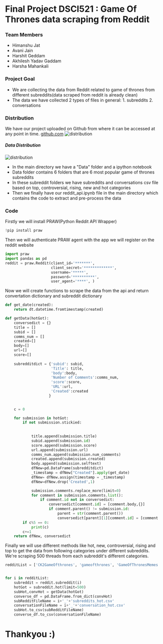# Final Project DSCI521 : Game Of Thrones data scraping from Reddit



### Team Members

  - Himanshu Jat
  - Avani Jain
  - Harshit Geddam
  - Akhilesh Yadav Gaddam
  - Harsha Mahankali

### Project Goal

  - We are collecting the data from Reddit related to game of thrones from different subreddits(data scraped from reddit is already clean)
  - The data we have collected 2 types of files in general: 1. subreddits 2. conversations
 
### Distribution

We have our project uploaded on Github from where it can be accessed at any point in time. 
[github.com](https://github.com/I-NicKK/reddit_api)
![distribution](https://imgur.com/qJf7eVO.png)

##### Data Distribution
![distribution](https://i.imgur.com/pQKNaVW.png)




  - In the main directory we have a "Data" folder and a ipython notebook
  - Data folder contains 6 folders that are 6 most popular game of thrones subreddits 
  - In these subreddit folders we have subreddits and conversations csv file based on top, controversial, rising, new and hot categories
  - Then we finally have our reddit_api.ipynb file in the main directory which contains the code to extract and pre-process the data


### Code
Firstly we will install PRAW(Python Reddit API Wrapper)

```python
!pip install praw
```

Then we will authenticate PRAW agent with the app we will register on the reddit website

```python
import praw
import pandas as pd
reddit = praw.Reddit(client_id='*******',
                     client_secret='*************',
                     username='*****',
                     password='**********',
                     user_agent='****', )
```

Now we will create functions to scrape the data from the api and return convertation dictionary and subreddit dictionary

```python
def get_date(created):
    return dt.datetime.fromtimestamp(created)

def getData(hotGot):
    conversedict = {}
    title = []
    subid = []
    comms_num = []
    created=[]
    body=[]
    url=[]
    score=[]
    
    subredditdict = {'subid': subid,
                     'Title': title,
                     'body':body,
                     'Number of Comments':comms_num,
                     'score':score,
                     'URL':url,
                     'Created':created
                    }
    

    c = 0

    for submission in hotGot:
        if not submission.stickied:
            
            
            title.append(submission.title)
            subid.append(submission.id)
            score.append(submission.score)
            url.append(submission.url)
            comms_num.append(submission.num_comments)
            created.append(submission.created)
            body.append(submission.selftext)
            dfNew=pd.DataFrame(subredditdict)
            _timestamp = dfNew["Created"].apply(get_date)
            dfNew= dfNew.assign(timestamp = _timestamp)
            dfNew=dfNew.drop('Created',1)

            submission.comments.replace_more(limit=0)
            for comment in submission.comments.list():
                if comment.id not in conversedict:
                    conversedict[comment.id] = [comment.body,{}]
                    if comment.parent() != submission.id:
                        parent = str(comment.parent())
                        conversedict[parent][1][comment.id] = [comment.ups, comment.body]
        if c%5 == 0:
            print(c)
        c+=1
    return dfNew, conversedict
```

Finally we will use different methods like hot, new, controversial, rising and top to get the data from following categories under different subreddits. We're scraping 500 threads from each subreddit's different categories.

```python
redditList = ['CK2GameOfthrones', 'gameofthrones', 'GameOfThronesMemes', 'HBOGameofThrones', 'freefolk', 'GameOfThronesConquest']


for i in redditList:
    subreddit = reddit.subreddit(i)
    hotGot = subreddit.hot(limit=500)
    subHot,convHot = getData(hotGot)
    converse_df = pd.DataFrame.from_dict(convHot)
    subRedditFileName = i+'_'+'subreddits_hot.csv'
    conversationFileName = i+'_'+'conversation_hot.csv'
    subHot.to_csv(subRedditFileName)
    converse_df.to_csv(conversationFileName) 
```


# Thankyou :)










